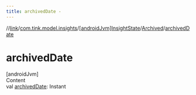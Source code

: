 ```yaml
---
title: archivedDate -
---
```

//[link](../../../index.md)/[com.tink.model.insights](../../index.md)/[[androidJvm]InsightState](../index.md)/[Archived](index.md)/[archivedDate](archived-date.md)



# archivedDate  
[androidJvm]  
Content  
val [archivedDate](archived-date.md): Instant  



